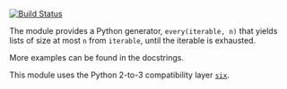 [![Build Status](https://travis-ci.org/congma/takeevery.svg?branch=master)](https://travis-ci.org/congma/takeevery)

The module provides a Python generator, `every(iterable, n)` that yields lists
of size at most `n` from `iterable`, until the iterable is exhausted.

More examples can be found in the docstrings.

This module uses the Python 2-to-3 compatibility layer
[`six`](https://pythonhosted.org/six/).
